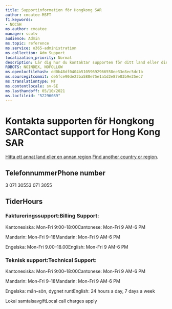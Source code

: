 ```yaml
---
title: Supportinformation för Hongkong SAR
author: cmcatee-MSFT
f1.keywords:
- NOCSH
ms.author: cmcatee
manager: scotv
audience: Admin
ms.topic: reference
ms.service: o365-administration
ms.collection: Adm_Support
localization_priority: Normal
description: Lär dig hur du kontaktar supporten för ditt land eller din region.
ROBOTS: NOINDEX, NOFOLLOW
ms.openlocfilehash: dd0b48df0404b51059692966558ee33e8ec5dc1b
ms.sourcegitcommit: de5fce90de22ba588e75e1a1d2e87e03b9e25ec7
ms.translationtype: MT
ms.contentlocale: sv-SE
ms.lasthandoff: 05/10/2021
ms.locfileid: "52296089"
---
```

# <a name="contact-support-for-hong-kong-sar"></a><span data-ttu-id="ddbdc-103">Kontakta supporten för Hongkong SAR</span><span class="sxs-lookup"><span data-stu-id="ddbdc-103">Contact support for Hong Kong SAR</span></span>

<span data-ttu-id="ddbdc-104">[Hitta ett annat land eller en annan region](../../business-video/get-help-support.md).</span><span class="sxs-lookup"><span data-stu-id="ddbdc-104">[Find another country or region](../../business-video/get-help-support.md).</span></span>

## <a name="phone-number"></a><span data-ttu-id="ddbdc-105">Telefonnummer</span><span class="sxs-lookup"><span data-stu-id="ddbdc-105">Phone number</span></span>
<span data-ttu-id="ddbdc-106">3 071 3055</span><span class="sxs-lookup"><span data-stu-id="ddbdc-106">3 071 3055</span></span>

## <a name="hours"></a><span data-ttu-id="ddbdc-107">Tider</span><span class="sxs-lookup"><span data-stu-id="ddbdc-107">Hours</span></span>
### <a name="billing-support"></a><span data-ttu-id="ddbdc-108">Faktureringssupport:</span><span class="sxs-lookup"><span data-stu-id="ddbdc-108">Billing Support:</span></span>

<span data-ttu-id="ddbdc-109">Kantonesiska: Mon-Fri 9:00–18:00</span><span class="sxs-lookup"><span data-stu-id="ddbdc-109">Cantonese: Mon-Fri 9 AM-6 PM</span></span>

<span data-ttu-id="ddbdc-110">Mandarin: Mon-Fri 9–18</span><span class="sxs-lookup"><span data-stu-id="ddbdc-110">Mandarin: Mon-Fri 9 AM-6 PM</span></span>

<span data-ttu-id="ddbdc-111">Engelska: Mon-Fri 9.00–18.00</span><span class="sxs-lookup"><span data-stu-id="ddbdc-111">English: Mon-Fri 9 AM-6 PM</span></span>

### <a name="technical-support"></a><span data-ttu-id="ddbdc-112">Teknisk support:</span><span class="sxs-lookup"><span data-stu-id="ddbdc-112">Technical Support:</span></span>

<span data-ttu-id="ddbdc-113">Kantonesiska: Mon-Fri 9:00–18:00</span><span class="sxs-lookup"><span data-stu-id="ddbdc-113">Cantonese: Mon-Fri 9 AM-6 PM</span></span>

<span data-ttu-id="ddbdc-114">Mandarin: Mon-Fri 9–18</span><span class="sxs-lookup"><span data-stu-id="ddbdc-114">Mandarin: Mon-Fri 9 AM-6 PM</span></span>

<span data-ttu-id="ddbdc-115">Engelska: mån–sön, dygnet runt</span><span class="sxs-lookup"><span data-stu-id="ddbdc-115">English: 24 hours a day, 7 days a week</span></span>

<span data-ttu-id="ddbdc-116">Lokal samtalsavgift</span><span class="sxs-lookup"><span data-stu-id="ddbdc-116">Local call charges apply</span></span>

